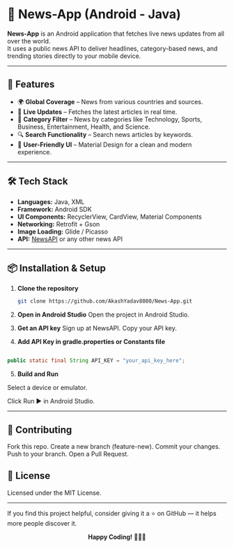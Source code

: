 # 📢 News-App (Android - Java)

**News-App** is an Android application that fetches live news updates from all over the world.  
It uses a public news API to deliver headlines, category-based news, and trending stories directly to your mobile device.

---

## 🚀 Features

- 🌍 **Global Coverage** – News from various countries and sources.
- 📰 **Live Updates** – Fetches the latest articles in real time.
- 📂 **Category Filter** – News by categories like Technology, Sports, Business, Entertainment, Health, and Science.
- 🔍 **Search Functionality** – Search news articles by keywords.
- 📱 **User-Friendly UI** – Material Design for a clean and modern experience.

---

## 🛠️ Tech Stack

- **Languages:** Java, XML
- **Framework:** Android SDK
- **UI Components:** RecyclerView, CardView, Material Components
- **Networking:** Retrofit + Gson
- **Image Loading:** Glide / Picasso
- **API:** [NewsAPI](https://newsapi.org/) or any other news API

---

## 📦 Installation & Setup

1. **Clone the repository**
   ```bash
   git clone https://github.com/AkashYadav8080/News-App.git


2. **Open in Android Studio**
Open the project in Android Studio.

3. **Get an API key**
Sign up at NewsAPI.
Copy your API key.

4. **Add API Key in gradle.properties or Constants file**

```java

public static final String API_KEY = "your_api_key_here";
```

5. **Build and Run**

Select a device or emulator.

Click Run ▶ in Android Studio.

---
## 🤝 Contributing
Fork this repo.
Create a new branch (feature-new).
Commit your changes.
Push to your branch.
Open a Pull Request.

## 📜 License
Licensed under the MIT License.

---
If you find this project helpful, consider giving it a ⭐ on GitHub — it helps more people discover it.
<p align="center"><b>Happy Coding!</b> 👨‍💻🚀</p>
